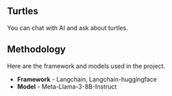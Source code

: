## Turtles

You can chat with AI and ask about turtles.

## Methodology

Here are the framework and models used in the project. 

- **Framework** - Langchain, Langchain-huggingface
- **Model** - Meta-Llama-3-8B-Instruct
